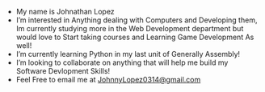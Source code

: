 - My name is Johnathan Lopez
- I’m interested in Anything dealing with Computers and Developing them, Im currently studying more in the Web Development department but would love to Start taking courses and Learning Game Development As well!
- I’m currently learning Python in my last unit of Generally Assembly!
- I’m looking to collaborate on anything that will help me build my Software Devlopment Skills!
- Feel Free to email me at JohnnyLopez0314@gmail.com

<!---
Johnny3140/Johnny3140 is a ✨ special ✨ repository because its `README.md` (this file) appears on your GitHub profile.
You can click the Preview link to take a look at your changes.
--->
